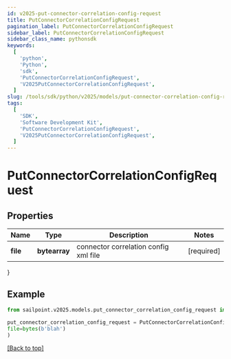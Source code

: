 ```yaml
---
id: v2025-put-connector-correlation-config-request
title: PutConnectorCorrelationConfigRequest
pagination_label: PutConnectorCorrelationConfigRequest
sidebar_label: PutConnectorCorrelationConfigRequest
sidebar_class_name: pythonsdk
keywords:
  [
    'python',
    'Python',
    'sdk',
    'PutConnectorCorrelationConfigRequest',
    'V2025PutConnectorCorrelationConfigRequest',
  ]
slug: /tools/sdk/python/v2025/models/put-connector-correlation-config-request
tags:
  [
    'SDK',
    'Software Development Kit',
    'PutConnectorCorrelationConfigRequest',
    'V2025PutConnectorCorrelationConfigRequest',
  ]
---
```


# PutConnectorCorrelationConfigRequest

## Properties

| Name | Type | Description | Notes |
| --- | --- | --- | --- |
| **file** | **bytearray** | connector correlation config xml file | [required] |

}

## Example

```python
from sailpoint.v2025.models.put_connector_correlation_config_request import PutConnectorCorrelationConfigRequest

put_connector_correlation_config_request = PutConnectorCorrelationConfigRequest(
file=bytes(b'blah')
)

```

[[Back to top]](#)
